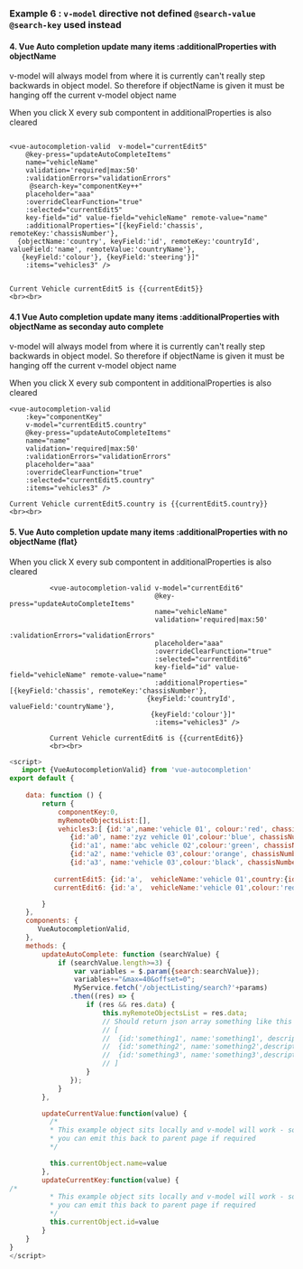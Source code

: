 
### Example 6 : `v-model` directive not defined `@search-value` `@search-key` used instead



#### 4. Vue Auto completion update many items :additionalProperties with objectName

v-model will always model from where it is currently can't really step backwards in object model.
So therefore if objectName is given it must be hanging off the current v-model object name

When you click X every sub compontent in additionalProperties is also cleared
```

<vue-autocompletion-valid  v-model="currentEdit5"
    @key-press="updateAutoCompleteItems"
    name="vehicleName"
    validation='required|max:50'
    :validationErrors="validationErrors"
     @search-key="componentKey++"
    placeholder="aaa"
    :overrideClearFunction="true"
    :selected="currentEdit5"
    key-field="id" value-field="vehicleName" remote-value="name"
    :additionalProperties="[{keyField:'chassis', remoteKey:'chassisNumber'},
  {objectName:'country', keyField:'id', remoteKey:'countryId', valueField:'name', remoteValue:'countryName'},
   {keyField:'colour'}, {keyField:'steering'}]"
    :items="vehicles3" />


Current Vehicle currentEdit5 is {{currentEdit5}}
<br><br>
```

#### 4.1 Vue Auto completion update many items :additionalProperties with objectName as seconday auto complete

v-model will always model from where it is currently can't really step backwards in object model.
So therefore if objectName is given it must be hanging off the current v-model object name

When you click X every sub compontent in additionalProperties is also cleared
```
<vue-autocompletion-valid
    :key="componentKey" 
    v-model="currentEdit5.country"
    @key-press="updateAutoCompleteItems"
    name="name"
    validation='required|max:50'
    :validationErrors="validationErrors"
    placeholder="aaa"
    :overrideClearFunction="true"
    :selected="currentEdit5.country"
    :items="vehicles3" />

Current Vehicle currentEdit5.country is {{currentEdit5.country}}
<br><br>

```

#### 5. Vue Auto completion update many items :additionalProperties with no objectName (flat}
When you click X every sub compontent in additionalProperties is also cleared
```
          <vue-autocompletion-valid v-model="currentEdit6"
                                    @key-press="updateAutoCompleteItems"
                                    name="vehicleName"
                                    validation='required|max:50'
                                    :validationErrors="validationErrors"
                                    placeholder="aaa"
                                    :overrideClearFunction="true"
                                    :selected="currentEdit6"
                                    key-field="id" value-field="vehicleName" remote-value="name"
                                    :additionalProperties="[{keyField:'chassis', remoteKey:'chassisNumber'},
                                  {keyField:'countryId', valueField:'countryName'},
                                   {keyField:'colour'}]"
                                    :items="vehicles3" />

          Current Vehicle currentEdit6 is {{currentEdit6}}
          <br><br>
```       

```javascript
<script>
   import {VueAutocompletionValid} from 'vue-autocompletion'
export default {
    
    data: function () {
        return {
            componentKey:0,
            myRemoteObjectsList:[],
            vehicles3:[ {id:'a',name:'vehicle 01', colour:'red', chassisNumber:'x1', steering:'Power', countryId:'1', countryName:'France'},
               {id:'a0', name:'zyz vehicle 01',colour:'blue', chassisNumber:'x2', steering:'Manual', countryId:'2', countryName:'Italy'},
               {id:'a1', name:'abc vehicle 02',colour:'green', chassisNumber:'x3', steering:'Power Steering', countryId:'3', countryName:'Denmark'},
               {id:'a2', name:'vehicle 03',colour:'orange', chassisNumber:'x4', steering:'Manual', countryId:'4', countryName:'Poland'},
               {id:'a3', name:'vehicle 03',colour:'black', chassisNumber:'x5', steering:'Power Steering', countryId:'4', countryName:'Germany'}],
           
           currentEdit5: {id:'a',  vehicleName:'vehicle 01',country:{id:'1', name:'France'}, colour:'red', chassisNumber:'x1', steering:'Power',  someOtherProperty:''},
           currentEdit6: {id:'a',  vehicleName:'vehicle 01',colour:'red', chassisNumber:'x1', steering:'Power', countryId:'1', countryName:'France', someOtherProperty:''},

        }
    },
    components: { 
       VueAutocompletionValid,
    },
    methods: {
        updateAutoComplete: function (searchValue) {
            if (searchValue.length>=3) {
                var variables = $.param({search:searchValue});
                variables+="&max=40&offset=0";
                MyService.fetch('/objectListing/search?'+params)
               .then((res) => {
                   if (res && res.data) {
                       this.myRemoteObjectsList = res.data;
                       // Should return json array something like this
                       // [
                       //  {id:'something1', name:'something1', description:'some description 1'}, 
                       //  {id:'something2', name:'something2',description:'some description 1'}, 
                       //  {id:'something3', name:'something3',description:'some description 1'} 
                       // ]
                   }
               });
            }
        },

        updateCurrentValue:function(value) {
          /*
          * This example object sits locally and v-model will work - sometimes object comes from parents of this
          * you can emit this back to parent page if required
          */ 

          this.currentObject.name=value
        },
        updateCurrentKey:function(value) {
/*
          * This example object sits locally and v-model will work - sometimes object comes from parents of this
          * you can emit this back to parent page if required
          */
          this.currentObject.id=value
        }
    }
}
</script>
```